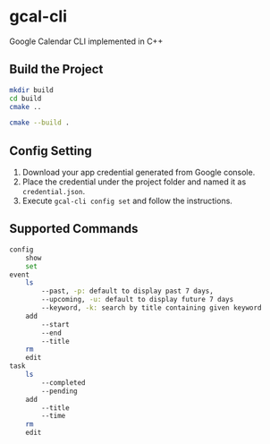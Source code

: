 # gcal-cli

Google Calendar CLI implemented in C++

## Build the Project

```sh
mkdir build
cd build
cmake ..

cmake --build .
```

## Config Setting

1. Download your app credential generated from Google console.
2. Place the credential under the project folder and named it as `credential.json`.
3. Execute `gcal-cli config set` and follow the instructions.

## Supported Commands

```sh
config
    show
    set
event
    ls
        --past, -p: default to display past 7 days,
        --upcoming, -u: default to display future 7 days
        --keyword, -k: search by title containing given keyword
    add
        --start
        --end
        --title
    rm
    edit
task
    ls
        --completed
        --pending
    add
        --title
        --time
    rm
    edit
```
